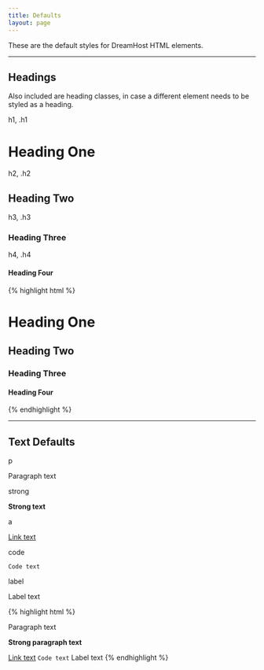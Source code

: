 ```yaml
---
title: Defaults
layout: page
---
```


<p class="t-4">These are the default styles for DreamHost HTML elements.</p>

<hr />

<h2 class="m-bottom-1">Headings</h2>
<p class="m-bottom-7">Also included are heading classes, in case a different element needs to be styled as a heading.</p>

<div>
	<p class="m-bottom-0 t-2 t-salmon t-bold">h1, .h1</p>
	<h1>Heading One</h1>
</div>
<div>
	<p class="m-bottom-0 t-2 t-salmon t-bold">h2, .h2</p>
	<h2>Heading Two</h2>
</div>
<div>
	<p class="m-bottom-0 t-2 t-salmon t-bold">h3, .h3</p>
	<h3>Heading Three</h3>
</div>
<div>
	<p class="m-bottom-0 t-2 t-salmon t-bold">h4, .h4</p>
	<h4>Heading Four</h4>
</div>

{% highlight html %}
<h1>Heading One</h1>
<h2>Heading Two</h2>
<h3>Heading Three</h3>
<h4>Heading Four</h4>
{% endhighlight %}

<hr />

## Text Defaults

<div>
    <p class="m-bottom-0 t-2 t-salmon t-bold">p</p>
    <p>Paragraph text</p>
</div>
<div>
    <p class="m-bottom-0 t-2 t-salmon t-bold">strong</p>
    <p><strong>Strong text</strong></p>
</div>
<div>
    <p class="m-bottom-0 t-2 t-salmon t-bold">a</p>
    <p><a href="#">Link text</a></p>
</div>
<div>
    <p class="m-bottom-0 t-2 t-salmon t-bold">code</p>
    <p><code>Code text</code></p>
</div>
<div>
    <p class="m-bottom-0 t-2 t-salmon t-bold">label</p>
    <p><label>Label text</label></p>
</div>

{% highlight html %}
<p>Paragraph text</p>
<p><strong>Strong paragraph text</strong></p>
<a href="#">Link text</a>
<code>Code text</code>
<label>Label text</label>
{% endhighlight %}
